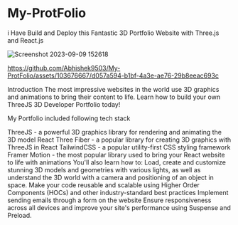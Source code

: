 # My-ProtFolio
i Have Build and Deploy  this  Fantastic 3D Portfolio Website with Three.js and React.js

![Screenshot 2023-09-09 152618](https://github.com/Abhishek9503/My-ProtFolio/assets/103676667/38883405-33d1-4b53-839a-3563a162b230)


https://github.com/Abhishek9503/My-ProtFolio/assets/103676667/d057a594-b1bf-4a3e-ae76-29b8eeac693c


Introduction
The most impressive websites in the world use 3D graphics and animations to bring their content to life. Learn how to build your own ThreeJS 3D Developer Portfolio today!

My Portfolio included following tech stack

ThreeJS - a powerful 3D graphics library for rendering and animating the 3D model
React Three Fiber - a popular library for creating 3D graphics with ThreeJS in React
TailwindCSS - a popular utility-first CSS styling framework
Framer Motion - the most popular library used to bring your React website to life with animations You'll also learn how to:
Load, create and customize stunning 3D models and geometries with various lights, as well as understand the 3D world with a camera and positioning of an object in space.
Make your code reusable and scalable using Higher Order Components (HOCs) and other industry-standard best practices
Implement sending emails through a form on the website
Ensure responsiveness across all devices and improve your site's performance using Suspense and Preload.

